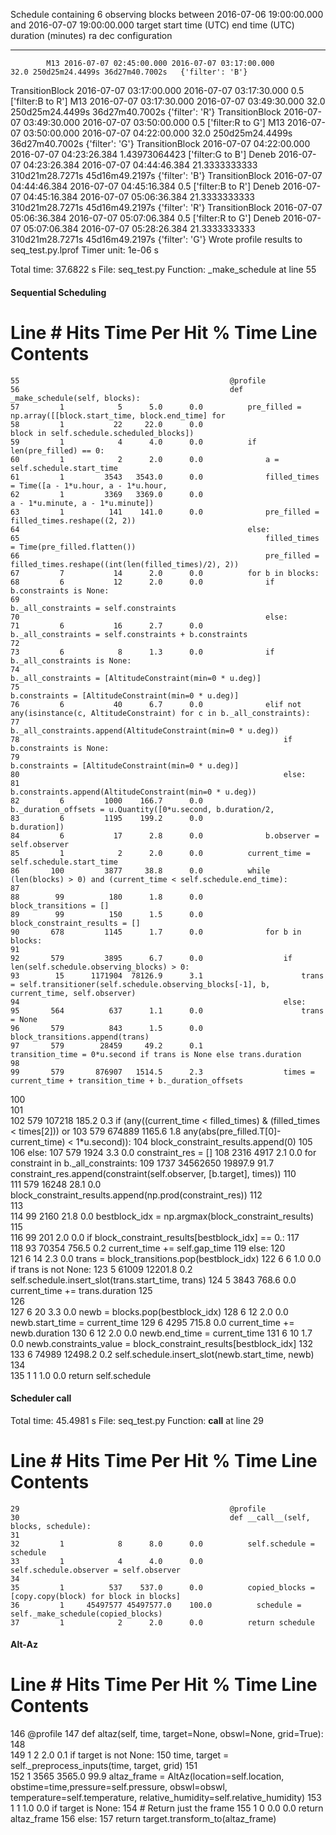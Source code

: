 
Schedule containing 6 observing blocks between 2016-07-06 19:00:00.000 and 2016-07-07 19:00:00.000
     target         start time (UTC)         end time (UTC)     duration (minutes)        ra            dec         configuration  
--------------- ----------------------- ----------------------- ------------------ --------------- -------------- -----------------
            M13 2016-07-07 02:45:00.000 2016-07-07 03:17:00.000               32.0 250d25m24.4499s 36d27m40.7002s   {'filter': 'B'}
TransitionBlock 2016-07-07 03:17:00.000 2016-07-07 03:17:30.000                0.5                                ['filter:B to R']
            M13 2016-07-07 03:17:30.000 2016-07-07 03:49:30.000               32.0 250d25m24.4499s 36d27m40.7002s   {'filter': 'R'}
TransitionBlock 2016-07-07 03:49:30.000 2016-07-07 03:50:00.000                0.5                                ['filter:R to G']
            M13 2016-07-07 03:50:00.000 2016-07-07 04:22:00.000               32.0 250d25m24.4499s 36d27m40.7002s   {'filter': 'G'}
TransitionBlock 2016-07-07 04:22:00.000 2016-07-07 04:23:26.384      1.43973064423                                ['filter:G to B']
          Deneb 2016-07-07 04:23:26.384 2016-07-07 04:44:46.384      21.3333333333 310d21m28.7271s 45d16m49.2197s   {'filter': 'B'}
TransitionBlock 2016-07-07 04:44:46.384 2016-07-07 04:45:16.384                0.5                                ['filter:B to R']
          Deneb 2016-07-07 04:45:16.384 2016-07-07 05:06:36.384      21.3333333333 310d21m28.7271s 45d16m49.2197s   {'filter': 'R'}
TransitionBlock 2016-07-07 05:06:36.384 2016-07-07 05:07:06.384                0.5                                ['filter:R to G']
          Deneb 2016-07-07 05:07:06.384 2016-07-07 05:28:26.384      21.3333333333 310d21m28.7271s 45d16m49.2197s   {'filter': 'G'}
Wrote profile results to seq_test.py.lprof
Timer unit: 1e-06 s

Total time: 37.6822 s
File: seq_test.py
Function: _make_schedule at line 55

#### Sequential Scheduling

Line #      Hits         Time  Per Hit   % Time  Line Contents
==============================================================
    55                                               @profile
    56                                               def _make_schedule(self, blocks):
    57         1            5      5.0      0.0          pre_filled = np.array([[block.start_time, block.end_time] for
    58         1           22     22.0      0.0                        block in self.schedule.scheduled_blocks])
    59         1            4      4.0      0.0          if len(pre_filled) == 0:
    60         1            2      2.0      0.0              a = self.schedule.start_time
    61         1         3543   3543.0      0.0              filled_times = Time([a - 1*u.hour, a - 1*u.hour,
    62         1         3369   3369.0      0.0                                 a - 1*u.minute, a - 1*u.minute])
    63         1          141    141.0      0.0              pre_filled = filled_times.reshape((2, 2))
    64                                                   else:
    65                                                       filled_times = Time(pre_filled.flatten())
    66                                                       pre_filled = filled_times.reshape((int(len(filled_times)/2), 2))
    67         7           14      2.0      0.0          for b in blocks:
    68         6           12      2.0      0.0              if b.constraints is None:
    69                                                           b._all_constraints = self.constraints
    70                                                       else:
    71         6           16      2.7      0.0                  b._all_constraints = self.constraints + b.constraints
    72                                                       
    73         6            8      1.3      0.0              if b._all_constraints is None:
    74                                                           b._all_constraints = [AltitudeConstraint(min=0 * u.deg)]
    75                                                           b.constraints = [AltitudeConstraint(min=0 * u.deg)]
    76         6           40      6.7      0.0              elif not any(isinstance(c, AltitudeConstraint) for c in b._all_constraints):
    77                                                           b._all_constraints.append(AltitudeConstraint(min=0 * u.deg))
    78                                                           if b.constraints is None:
    79                                                               b.constraints = [AltitudeConstraint(min=0 * u.deg)]
    80                                                           else:
    81                                                               b.constraints.append(AltitudeConstraint(min=0 * u.deg))
    82         6         1000    166.7      0.0              b._duration_offsets = u.Quantity([0*u.second, b.duration/2,
    83         6         1195    199.2      0.0                                                b.duration])
    84         6           17      2.8      0.0              b.observer = self.observer
    85         1            2      2.0      0.0          current_time = self.schedule.start_time
    86       100         3877     38.8      0.0          while (len(blocks) > 0) and (current_time < self.schedule.end_time):
    87                                                      
    88        99          180      1.8      0.0              block_transitions = []
    89        99          150      1.5      0.0              block_constraint_results = []
    90       678         1145      1.7      0.0              for b in blocks:
    91                                                           
    92       579         3895      6.7      0.0                  if len(self.schedule.observing_blocks) > 0:
    93        15      1171904  78126.9      3.1                      trans = self.transitioner(self.schedule.observing_blocks[-1], b, current_time, self.observer)
    94                                                           else:
    95       564          637      1.1      0.0                      trans = None
    96       579          843      1.5      0.0                  block_transitions.append(trans)
    97       579        28459     49.2      0.1                  transition_time = 0*u.second if trans is None else trans.duration
    98                                           
    99       579       876907   1514.5      2.3                  times = current_time + transition_time + b._duration_offsets
   100                                           
   101                                                           
   102       579       107218    185.2      0.3                  if (any((current_time < filled_times) & (filled_times < times[2])) or
   103       579       674889   1165.6      1.8                          any(abs(pre_filled.T[0]-current_time) < 1*u.second)):
   104                                                               block_constraint_results.append(0)
   105                                           
   106                                                           else:
   107       579         1924      3.3      0.0                      constraint_res = []
   108      2316         4917      2.1      0.0                      for constraint in b._all_constraints:
   109      1737     34562650  19897.9     91.7                          constraint_res.append(constraint(self.observer, [b.target], times))
   110                                                               
   111       579        16248     28.1      0.0                      block_constraint_results.append(np.prod(constraint_res))
   112                                           
   113                                                       
   114        99         2160     21.8      0.0              bestblock_idx = np.argmax(block_constraint_results)
   115                                           
   116        99          201      2.0      0.0              if block_constraint_results[bestblock_idx] == 0.:
   117                                                           
   118        93        70354    756.5      0.2                  current_time += self.gap_time
   119                                                       else:
   120                                                           
   121         6           14      2.3      0.0                  trans = block_transitions.pop(bestblock_idx)
   122         6            6      1.0      0.0                  if trans is not None:
   123         5        61009  12201.8      0.2                      self.schedule.insert_slot(trans.start_time, trans)
   124         5         3843    768.6      0.0                      current_time += trans.duration
   125                                           
   126                                                           
   127         6           20      3.3      0.0                  newb = blocks.pop(bestblock_idx)
   128         6           12      2.0      0.0                  newb.start_time = current_time
   129         6         4295    715.8      0.0                  current_time += newb.duration
   130         6           12      2.0      0.0                  newb.end_time = current_time
   131         6           10      1.7      0.0                  newb.constraints_value = block_constraint_results[bestblock_idx]
   132                                           
   133         6        74989  12498.2      0.2                  self.schedule.insert_slot(newb.start_time, newb)
   134                                           
   135         1            1      1.0      0.0          return self.schedule

#### Scheduler call

Total time: 45.4981 s
File: seq_test.py
Function: __call__ at line 29

Line #      Hits         Time  Per Hit   % Time  Line Contents
==============================================================
    29                                               @profile
    30                                               def __call__(self, blocks, schedule):
    31                                                   
    32         1            8      8.0      0.0          self.schedule = schedule
    33         1            4      4.0      0.0          self.schedule.observer = self.observer
    34                                                   
    35         1          537    537.0      0.0          copied_blocks = [copy.copy(block) for block in blocks]
    36         1     45497577 45497577.0    100.0          schedule = self._make_schedule(copied_blocks)
    37         1            2      2.0      0.0          return schedule
    
 
#### Alt-Az

Line #      Hits         Time  Per Hit   % Time  Line Contents
==============================================================
   146                                               @profile
   147                                               def altaz(self, time, target=None, obswl=None, grid=True):
   148                                                  
   149         1            2      2.0      0.1          if target is not None:
   150                                                       time, target = self._preprocess_inputs(time, target, grid)
   151                                           
   152         1         3565   3565.0     99.9          altaz_frame = AltAz(location=self.location, obstime=time,pressure=self.pressure, obswl=obswl, temperature=self.temperature, relative_humidity=self.relative_humidity)
   153         1            1      1.0      0.0          if target is None:
   154                                                       # Return just the frame
   155         1            0      0.0      0.0              return altaz_frame
   156                                                   else:
   157                                                       return target.transform_to(altaz_frame)

  

